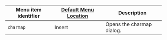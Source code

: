 | Menu item identifier | [Default Menu Location]({{site.baseurl}}/interface/menus/menus-configuration-options/#examplethetinymcedefaultmenuitems) | Description               |
| -------------------- | -------------------------------------------------------------------------------------------------------- | ------------------------- |
| `charmap`            | Insert                                                                                                   | Opens the charmap dialog. |